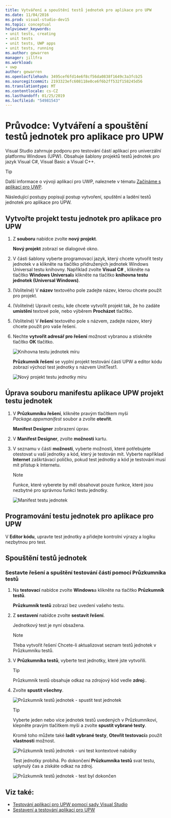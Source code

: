 ```yaml
---
title: Vytváření a spouštění testů jednotek pro aplikace pro UPW
ms.date: 11/04/2016
ms.prod: visual-studio-dev15
ms.topic: conceptual
helpviewer_keywords:
- unit tests, creating
- unit tests
- unit tests, UWP apps
- unit tests, running
ms.author: gewarren
manager: jillfra
ms.workload:
- uwp
author: gewarren
ms.openlocfilehash: 3495cef6fd14e6f8cf56da0838f1649c3a3fcb25
ms.sourcegitcommit: 2193323efc608118e0ce6f6b2ff532f158245d56
ms.translationtype: MT
ms.contentlocale: cs-CZ
ms.lasthandoff: 01/25/2019
ms.locfileid: "54981543"
---
```

# <a name="walkthrough-create-and-run-unit-tests-for-uwp-apps"></a>Průvodce: Vytváření a spouštění testů jednotek pro aplikace pro UPW

Visual Studio zahrnuje podporu pro testování částí aplikací pro univerzální platformu Windows (UPW). Obsahuje šablony projektů testů jednotek pro jazyk Visual C#, Visual Basic a Visual C++.

> [!TIP]
> Další informace o vývoji aplikací pro UWP, naleznete v tématu [Začínáme s aplikací pro UWP](/windows/uwp/get-started/).

Následující postupy popisují postup vytvoření, spuštění a ladění testů jednotek pro aplikace pro UPW.

## <a name="create-a-unit-test-project-for-a-uwp-app"></a>Vytvořte projekt testu jednotek pro aplikace pro UPW

1.  Z **souboru** nabídce zvolte **nový projekt**.

     **Nový projekt** zobrazí se dialogové okno.

2.  V části šablony vyberte programovací jazyk, který chcete vytvořit testy jednotek v a klikněte na tlačítko přidružených jednotek Windows Universal testu knihovny. Například zvolte **Visual C#** , klikněte na tlačítko **Windows Universal**a klikněte na tlačítko **knihovna testu jednotek (Universal Windows)**.

3.  (Volitelné) V **název** textového pole zadejte název, kterou chcete použít pro projekt.

4.  (Volitelné) Upravit cestu, kde chcete vytvořit projekt tak, že ho zadáte **umístění** textové pole, nebo výběrem **Procházet** tlačítko.

5.  (Volitelné) V **řešení** textového pole s názvem, zadejte název, který chcete použít pro vaše řešení.

6.  Nechte **vytvořit adresář pro řešení** možnost vybranou a stiskněte tlačítko **OK** tlačítko.

     ![Knihovna testu jednotek míru](../test/media/unit_test_win8_1.png)

     **Průzkumník řešení** se vyplní projekt testování částí UPW a editor kódu zobrazí výchozí test jednotky s názvem UnitTest1.

     ![Nový projekt testu jednotky míru](../test/media/unit_test_win8_unittestexplorer_newprojectcreated.png)

## <a name="edit-the-unit-test-projects-uwp-application-manifest-file"></a>Úprava souboru manifestu aplikace UPW projekt testu jednotek

1.  V **Průzkumníku řešení**, klikněte pravým tlačítkem myši *Package.appxmanifest* soubor a zvolte **otevřít**.

     **Manifest Designer** zobrazení úprav.

2.  V **Manifest Designer**, zvolte **možnosti** kartu.

3.  V seznamu v části **možnosti**, vyberte možnosti, které potřebujete otestovat u vaší jednotky a kód, který je testován mít. Vyberte například **Internet** zaškrtávací políčko, pokud test jednotky a kód je testování musí mít přístup k Internetu.

    > [!NOTE]
    > Funkce, které vyberete by měl obsahovat pouze funkce, které jsou nezbytné pro správnou funkci testu jednotky.

     ![Manifest testu jednotek](../test/media/unit_test_win8_.png)

## <a name="code-the-unit-test-for-a-uwp-app"></a>Programování testu jednotek pro aplikace pro UPW

V **Editor kódu**, upravte test jednotky a přidejte kontrolní výrazy a logiku nezbytnou pro test.

## <a name="run-unit-tests"></a>Spouštění testů jednotek

### <a name="to-build-the-solution-and-run-the-unit-test-using-test-explorer"></a>Sestavte řešení a spuštění testování částí pomocí Průzkumníka testů

1.  Na **testovací** nabídce zvolte **Windows**a klikněte na tlačítko **Průzkumník testů**.

     **Průzkumník testů** zobrazí bez uvedení vašeho testu.

2.  Z **sestavení** nabídce zvolte **sestavit řešení**.

     Jednotkový test je nyní obsažena.

    > [!NOTE]
    > Třeba vytvořit řešení Chcete-li aktualizovat seznam testů jednotek v Průzkumníku testů.

3.  V **Průzkumníka testů**, vyberte test jednotky, které jste vytvořili.

    > [!TIP]
    > Průzkumník testů obsahuje odkaz na zdrojový kód vedle **zdroj:**.

4.  Zvolte **spustit všechny**.

     ![Průzkumník testů jednotek &#45; spustit test jednotek](../test/media/unit_test_win8_unittestexplorer_contextmenurun.png)

    > [!TIP]
    > Vyberte jeden nebo více jednotek testů uvedených v Průzkumníkovi, klepněte pravým tlačítkem myši a zvolte **spustit vybrané testy**.
    >
    > Kromě toho můžete také **ladit vybrané testy**, **Otevřít testovací**a použít **vlastnosti** možnost.
    >
    > ![Průzkumník testů jednotek &#45; uni test kontextové nabídky](../test/media/unit_test_win8_unittestexplorer_contextmenu.png)

    Test jednotky probíhá. Po dokončení **Průzkumníka testů** svat testu, uplynulý čas a získáte odkaz na zdroj.

    ![Průzkumník testů jednotek &#45; test byl dokončen](../test/media/unit_test_win8_unittestexplorer_done.png)

## <a name="see-also"></a>Viz také:

- [Testování aplikací pro UPW pomocí sady Visual Studio](../test/unit-test-your-code.md)
- [Sestavení a testování aplikací pro UPW](/azure/devops/pipelines/apps/windows/universal?tabs=vsts)